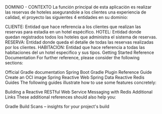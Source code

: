 DOMINIO - CONTEXTO
La función principal de esta aplicación es realizar las reservas de hoteles asegurandole a los clientes una experiencia de calidad, el proyecto las siguientes 4 entidades en su dominio:

CLIENTE: Entidad que hace referencia a los clientes que realizan las reservas para estadia en un hotel espécifico.
HOTEL: Entidad donde quedan registrados todos los hoteles que administra el sistema de reservas.
RESERVA: Entidad donde queda el detalle de todas las reservas realizadas por los clientes.
HABITACION: Entidad que hace referencia a todas las habitaciones del un hotel especifico y sus tipos.
Getting Started
Reference Documentation
For further reference, please consider the following sections:

Official Gradle documentation
Spring Boot Gradle Plugin Reference Guide
Create an OCI image
Spring Reactive Web
Spring Data Reactive Redis
Guides
The following guides illustrate how to use some features concretely:

Building a Reactive RESTful Web Service
Messaging with Redis
Additional Links
These additional references should also help you:

Gradle Build Scans – insights for your project's build
